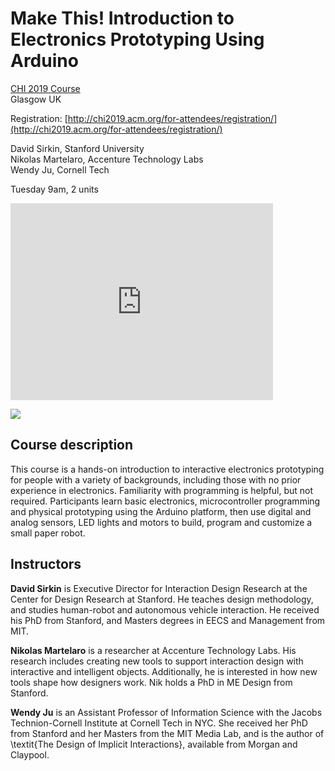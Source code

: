 # Make This! Introduction to Electronics Prototyping Using Arduino
[CHI 2019 Course](https://chi2019.acm.org/accepted-courses/)  
Glasgow UK

Registration: [http://chi2019.acm.org/for-attendees/registration/](http://chi2019.acm.org/for-attendees/registration/)

David Sirkin, Stanford University<br />
Nikolas Martelaro, Accenture Technology Labs  
Wendy Ju, Cornell Tech

Tuesday 9am, 2 units

<iframe width="420" height="315" src="https://youtu.be/9QaXRvrc0Y0" frameborder="0" allowfullscreen></iframe>

[![](http://img.youtube.com/vi/9QaXRvrc0Y0/0.jpg)](https://youtu.be/9QaXRvrc0Y0 "Make This!")

## Course description
This course is a hands-on introduction to interactive electronics prototyping for people with a variety of backgrounds, including those with no prior experience in electronics. Familiarity with programming is helpful, but not required. Participants learn basic electronics, microcontroller programming and physical prototyping using the Arduino platform, then use digital and analog sensors, LED lights and motors to build, program and customize a small paper robot.

## Instructors

**David Sirkin** is Executive Director for Interaction Design Research at the Center for Design Research at Stanford. He teaches design methodology, and studies human-robot and autonomous vehicle interaction. He received his PhD from Stanford, and Masters degrees in EECS and Management from MIT.

**Nikolas Martelaro** is a researcher at Accenture Technology Labs. His research includes creating new tools to support interaction design with interactive and intelligent objects. Additionally, he is interested in how new tools shape how designers work. Nik holds a PhD in ME Design from Stanford.

**Wendy Ju** is an Assistant Professor of Information Science with the Jacobs Technion-Cornell Institute at Cornell Tech in NYC. She received her PhD from Stanford and her Masters from the MIT Media Lab, and is the author of \textit{The Design of Implicit Interactions}, available from Morgan and Claypool.
